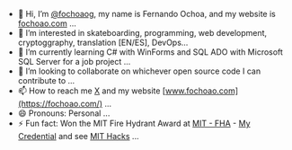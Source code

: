 - 👋 Hi, I’m <a href="https://github.com/fochoaog" target="_new"><span>@fochoaog</span></a>, my name is Fernando Ochoa, and my website is [fochoao.com](https://fochoao.com/) ...
- 👀 I’m interested in skateboarding, programming, web development, cryptoggraphy, translation [EN/ES], DevOps...
- 🌱 I’m currently learning C# with WinForms and SQL ADO with Microsoft SQL Server for a job project ...
- 💞️ I’m looking to collaborate on whichever open source code I can contribute to ...
- 📫 How to reach me [X](https://x.com/FernandoOchoaO2) and my website [www.fochoao.com](https://fochoao.com/) ...
- 😄 Pronouns: Personal ...
- ⚡ Fun fact: Won the MIT Fire Hydrant Award at [MIT - FHA](https://professionalprograms.mit.edu/fire-hydrant-award/) - [My Credential](https://www.credential.net/9bd1b398-1233-4efe-ba86-415ca5dda476#gs.d46jmf) and see [MIT Hacks](https://hacks.mit.edu/) ...

<!---
fochoaog/fochoaog is a ✨ special ✨ repository because its `README.md` (this file) appears on your GitHub profile.
You can click the Preview link to take a look at your changes.
--->
